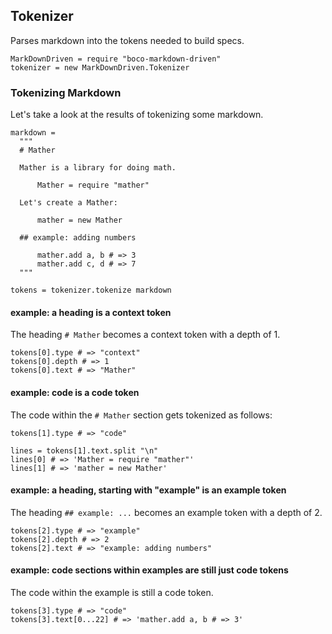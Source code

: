 ## Tokenizer

Parses markdown into the tokens needed to build specs.

    MarkDownDriven = require "boco-markdown-driven"
    tokenizer = new MarkDownDriven.Tokenizer

### Tokenizing Markdown

Let's take a look at the results of tokenizing some markdown.

    markdown =
      """
      # Mather

      Mather is a library for doing math.

          Mather = require "mather"

      Let's create a Mather:

          mather = new Mather

      ## example: adding numbers

          mather.add a, b # => 3
          mather.add c, d # => 7
      """

    tokens = tokenizer.tokenize markdown

#### example: a heading is a context token

The heading `# Mather` becomes a context token with a depth of 1.

    tokens[0].type # => "context"
    tokens[0].depth # => 1
    tokens[0].text # => "Mather"

#### example: code is a code token

The code within the `# Mather` section gets tokenized as follows:

    tokens[1].type # => "code"

    lines = tokens[1].text.split "\n"
    lines[0] # => 'Mather = require "mather"'
    lines[1] # => 'mather = new Mather'

#### example: a heading, starting with "example" is an example token

The heading `## example: ...` becomes an example token with a depth of 2.

    tokens[2].type # => "example"
    tokens[2].depth # => 2
    tokens[2].text # => "example: adding numbers"

#### example: code sections within examples are still just code tokens

The code within the example is still a code token.

    tokens[3].type # => "code"
    tokens[3].text[0...22] # => 'mather.add a, b # => 3'
